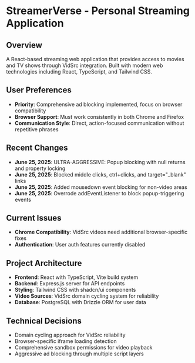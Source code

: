# StreamerVerse - Personal Streaming Application

## Overview
A React-based streaming web application that provides access to movies and TV shows through VidSrc integration. Built with modern web technologies including React, TypeScript, and Tailwind CSS.

## User Preferences
- **Priority**: Comprehensive ad blocking implemented, focus on browser compatibility
- **Browser Support**: Must work consistently in both Chrome and Firefox
- **Communication Style**: Direct, action-focused communication without repetitive phrases

## Recent Changes
- **June 25, 2025**: ULTRA-AGGRESSIVE: Popup blocking with null returns and property locking
- **June 25, 2025**: Blocked middle clicks, ctrl+clicks, and target="_blank" links
- **June 25, 2025**: Added mousedown event blocking for non-video areas
- **June 25, 2025**: Overrode addEventListener to block popup-triggering events

## Current Issues
- **Chrome Compatibility**: VidSrc videos need additional browser-specific fixes
- **Authentication**: User auth features currently disabled

## Project Architecture
- **Frontend**: React with TypeScript, Vite build system
- **Backend**: Express.js server for API endpoints
- **Styling**: Tailwind CSS with shadcn/ui components
- **Video Sources**: VidSrc domain cycling system for reliability
- **Database**: PostgreSQL with Drizzle ORM for user data

## Technical Decisions
- Domain cycling approach for VidSrc reliability
- Browser-specific iframe loading detection
- Comprehensive sandbox permissions for video playback
- Aggressive ad blocking through multiple script layers